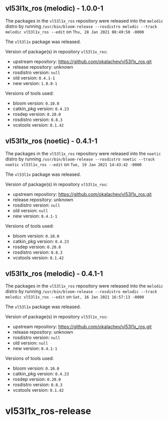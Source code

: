 ## vl53l1x_ros (melodic) - 1.0.0-1

The packages in the `vl53l1x_ros` repository were released into the `melodic` distro by running `/usr/bin/bloom-release --rosdistro melodic --track melodic vl53l1x_ros --edit` on `Thu, 28 Jan 2021 08:49:50 -0000`

The `vl53l1x` package was released.

Version of package(s) in repository `vl53l1x_ros`:

- upstream repository: https://github.com/okalachev/vl53l1x_ros.git
- release repository: unknown
- rosdistro version: `null`
- old version: `0.4.1-1`
- new version: `1.0.0-1`

Versions of tools used:

- bloom version: `0.10.0`
- catkin_pkg version: `0.4.23`
- rosdep version: `0.20.0`
- rosdistro version: `0.8.3`
- vcstools version: `0.1.42`


## vl53l1x_ros (noetic) - 0.4.1-1

The packages in the `vl53l1x_ros` repository were released into the `noetic` distro by running `/usr/bin/bloom-release --rosdistro noetic --track noetic vl53l1x_ros --edit` on `Tue, 19 Jan 2021 14:43:42 -0000`

The `vl53l1x` package was released.

Version of package(s) in repository `vl53l1x_ros`:

- upstream repository: https://github.com/okalachev/vl53l1x_ros.git
- release repository: unknown
- rosdistro version: `null`
- old version: `null`
- new version: `0.4.1-1`

Versions of tools used:

- bloom version: `0.10.0`
- catkin_pkg version: `0.4.23`
- rosdep version: `0.20.0`
- rosdistro version: `0.8.3`
- vcstools version: `0.1.42`


## vl53l1x_ros (melodic) - 0.4.1-1

The packages in the `vl53l1x_ros` repository were released into the `melodic` distro by running `/usr/bin/bloom-release --rosdistro melodic --track melodic vl53l1x_ros --edit` on `Sat, 16 Jan 2021 16:57:13 -0000`

The `vl53l1x` package was released.

Version of package(s) in repository `vl53l1x_ros`:

- upstream repository: https://github.com/okalachev/vl53l1x_ros.git
- release repository: unknown
- rosdistro version: `null`
- old version: `null`
- new version: `0.4.1-1`

Versions of tools used:

- bloom version: `0.10.0`
- catkin_pkg version: `0.4.23`
- rosdep version: `0.20.0`
- rosdistro version: `0.8.3`
- vcstools version: `0.1.42`


# vl53l1x_ros-release
